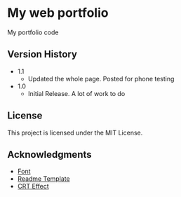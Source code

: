 # My web portfolio

My portfolio code

## Version History

* 1.1
    * Updated the whole page. Posted for phone testing
* 1.0
    * Initial Release. A lot of work to do

## License

This project is licensed under the MIT License.

## Acknowledgments
* [Font](https://www.1001fonts.com/users/daltonmaag/)
* [Readme Template](https://gist.github.com/DomPizzie)
* [CRT Effect](https://aleclownes.com/2017/02/01/crt-display.html)